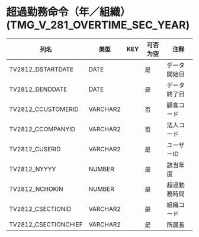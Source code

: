 # 超過勤務命令（年／組織）(TMG_V_281_OVERTIME_SEC_YEAR)
| 列名   | 类型   | KEY  | 可否为空 | 注释   |
| ---- | ---- | ---- | ---- | ---- |
|TV2812_DSTARTDATE|DATE||是|データ開始日|
|TV2812_DENDDATE|DATE||是|データ終了日|
|TV2812_CCUSTOMERID|VARCHAR2||否|顧客コード|
|TV2812_CCOMPANYID|VARCHAR2||否|法人コード|
|TV2812_CUSERID|VARCHAR2||是|ユーザーID|
|TV2812_NYYYY|NUMBER||是|該当年度|
|TV2812_NCHOKIN|NUMBER||是|超過勤務時間|
|TV2812_CSECTIONID|VARCHAR2||是|組織コード|
|TV2812_CSECTIONCHIEF|VARCHAR2||是|所属長|
